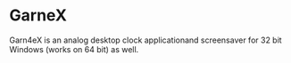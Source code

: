 # GarneX
Garn4eX is an analog desktop clock applicationand screensaver for 32 bit Windows (works on 64 bit) as well.
